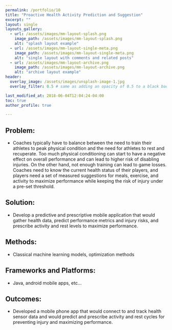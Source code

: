 ```yaml
---
permalink: /portfolio/10
title: "Proactive Health Activity Prediction and Suggestion"
excerpt: ""
layout: single
layouts_gallery:
  - url: /assets/images/mm-layout-splash.png
    image_path: /assets/images/mm-layout-splash.png
    alt: "splash layout example"
  - url: /assets/images/mm-layout-single-meta.png
    image_path: /assets/images/mm-layout-single-meta.png
    alt: "single layout with comments and related posts"
  - url: /assets/images/mm-layout-archive.png
    image_path: /assets/images/mm-layout-archive.png
    alt: "archive layout example"
header:
  overlay_image: /assets/images/unsplash-image-1.jpg
  overlay_filter: 0.5 # same as adding an opacity of 0.5 to a black background

last_modified_at: 2018-06-04T12:04:24-04:00
toc: true
author_profile: true

---
```


## Problem: 
* Coaches typically have to balance between the need to train their athletes to peak physical condition and the need for athletes to rest and recuperate. Too much physical conditioning can start to have a negative effect on overall performance and can lead to higher risk of disabling injuries. On the other hand, not enough training can lead to game losses. Coaches need to know the current health status of their players, and players need a set of measured suggestions for meals, exercise, and activity to maximize performance while keeping the risk of injury under a pre-set threshold.

## Solution: 
* Develop a predictive and prescriptive mobile application that would gather health data, predict performance metrics and injury risks, and prescribe activity and rest levels to maximize performance.

## Methods:
* Classical machine learning models, optimization methods

## Frameworks and Platforms:
* Java, android mobile apps, etc…

## Outcomes:
* Developed a mobile phone app that would connect to and track health sensor data and would predict and prescribe activity and rest cycles for preventing injury and maximizing performance.






























